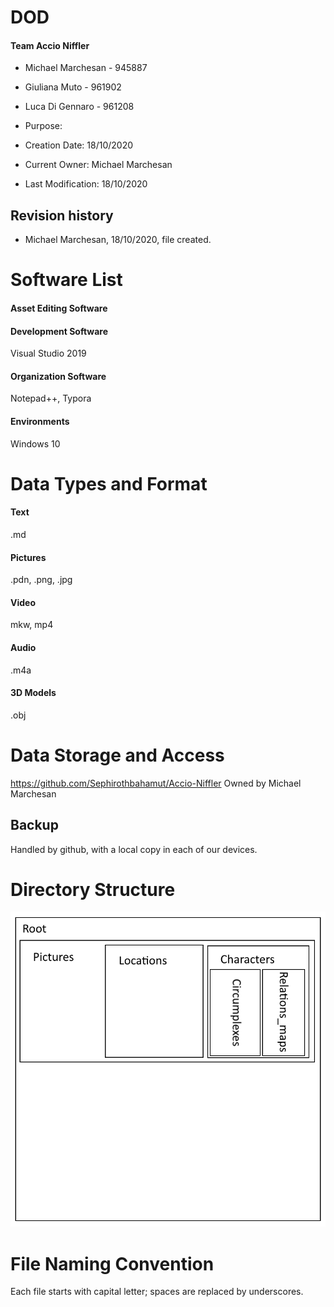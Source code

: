 # DOD

#### Team Accio Niffler
- Michael Marchesan - 945887
- Giuliana Muto - 961902
- Luca Di Gennaro - 961208

- Purpose:
- Creation Date: 18/10/2020
- Current Owner: Michael Marchesan
- Last Modification: 18/10/2020

## Revision history

- Michael Marchesan, 18/10/2020, file created.

# Software List

#### Asset Editing Software

#### Development Software
Visual Studio 2019

#### Organization Software
Notepad++, Typora

#### Environments
Windows 10

# Data Types and Format

#### Text
.md

#### Pictures
.pdn, .png, .jpg

#### Video
mkw, mp4

#### Audio
.m4a

#### 3D Models
.obj

# Data Storage and Access
https://github.com/Sephirothbahamut/Accio-Niffler
Owned by Michael Marchesan

## Backup
Handled by github, with a local copy in each of our devices.

# Directory Structure
![Logo](Pictures/DOD_directory_structure.png)

# File Naming Convention
Each file starts with capital letter; spaces are replaced by underscores.
